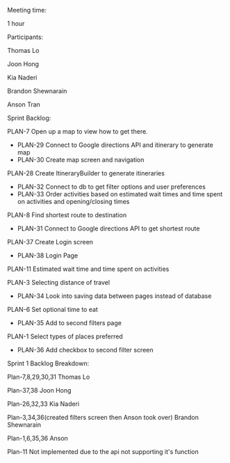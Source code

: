 
Meeting time:

1 hour

Participants:

Thomas Lo

Joon Hong

Kia Naderi

Brandon Shewnarain

Anson Tran

Sprint Backlog:


PLAN-7 Open up a map to view how to get there.
- PLAN-29	Connect to Google directions API and itinerary to generate map
- PLAN-30 Create map screen and navigation

PLAN-28 Create ItineraryBuilder to generate itineraries
- PLAN-32	Connect to db to get filter options and user preferences
- PLAN-33	Order activities based on estimated wait times and time spent on activities and opening/closing times

PLAN-8 Find shortest route to destination
- PLAN-31	Connect to Google directions API to get shortest route

PLAN-37 Create Login screen
- PLAN-38	Login Page

PLAN-11 Estimated wait time and time spent on activities

PLAN-3 Selecting distance of travel
- PLAN-34	Look into saving data between pages instead of database

PLAN-6 Set optional time to eat
- PLAN-35	Add to second filters page

PLAN-1 Select types of places preferred
- PLAN-36	Add checkbox to second filter screen


Sprint 1 Backlog Breakdown:

Plan-7,8,29,30,31 Thomas Lo

Plan-37,38 Joon Hong

Plan-26,32,33 Kia Naderi

Plan-3,34,36(created filters screen then Anson took over) Brandon Shewnarain

Plan-1,6,35,36 Anson

Plan-11 Not implemented due to the api not supporting it's function
